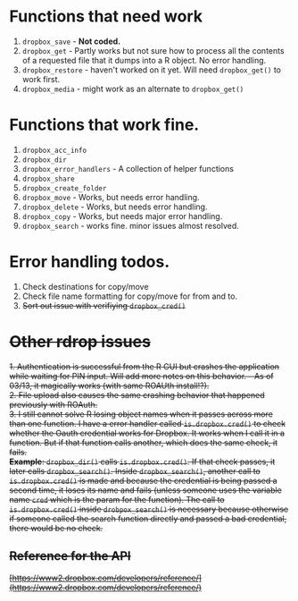 #  Functions that need work
1. `dropbox_save` - **Not coded.**
2. `dropbox_get` - Partly works but not sure how to process all the contents of a requested file that it dumps into a R object. No error handling.
3. `dropbox_restore` - haven't worked on it yet. Will need `dropbox_get()` to work first.
4. `dropbox_media` - might work as an alternate to `dropbox_get()`


# Functions that work fine.

1. `dropbox_acc_info`
2. `dropbox_dir`
3. `dropbox_error_handlers` - A collection of helper functions                 
4. `dropbox_share`  
5. `dropbox_create_folder`  
6. `dropbox_move` - Works, but needs error handling.
7. `dropbox_delete` - Works, but needs error handling.
8. `dropbox_copy` - Works, but needs major error handling.
9. `dropbox_search` - works fine. minor issues almost resolved.           

# Error handling todos.
1. Check destinations for copy/move
2. Check file name formatting for copy/move for from and to.
3. <strike> Sort out issue with verifiying `dropbox_cred()`

# Other rdrop issues
<strike>1. Authentication is successful from the R GUI but crashes the application while waiting for PIN input. Will add more notes on this behavior.</strike> - As of 03/13, it magically works (with same ROAUth install!?).<br>
2. File upload also causes the same crashing behavior that happened previously with ROAuth. <br>
3. I still cannot solve R losing object names when it passes across more than one function. I have a error handler called `is.dropbox.cred()` to check whether the Oauth credential works for Dropbox. It works when I call it in a function. But if that function calls another, which does the same check, it fails.<br>
**Example**: `dropbox_dir()` calls `is.dropbox.cred()`. If that check passes, it later calls `dropbox_search()`. Inside `dropbox_search()`, another call to `is.dropbox.cred()` is made and because the credential is being passed a second time, it loses its name and fails (unless someone uses the variable name `cred` which is the param for the function). 
The call to `is.dropbox.cred()` inside `drobpox_search()` is necessary because otherwise if someone called the search function directly and passed a bad credential, there would be no check.

## Reference for the API
[https://www2.dropbox.com/developers/reference/](https://www2.dropbox.com/developers/reference/)